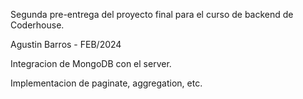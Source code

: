 Segunda pre-entrega del proyecto final para el curso de backend de Coderhouse.

Agustin Barros - FEB/2024

Integracion de MongoDB con el server.

Implementacion de paginate, aggregation, etc.